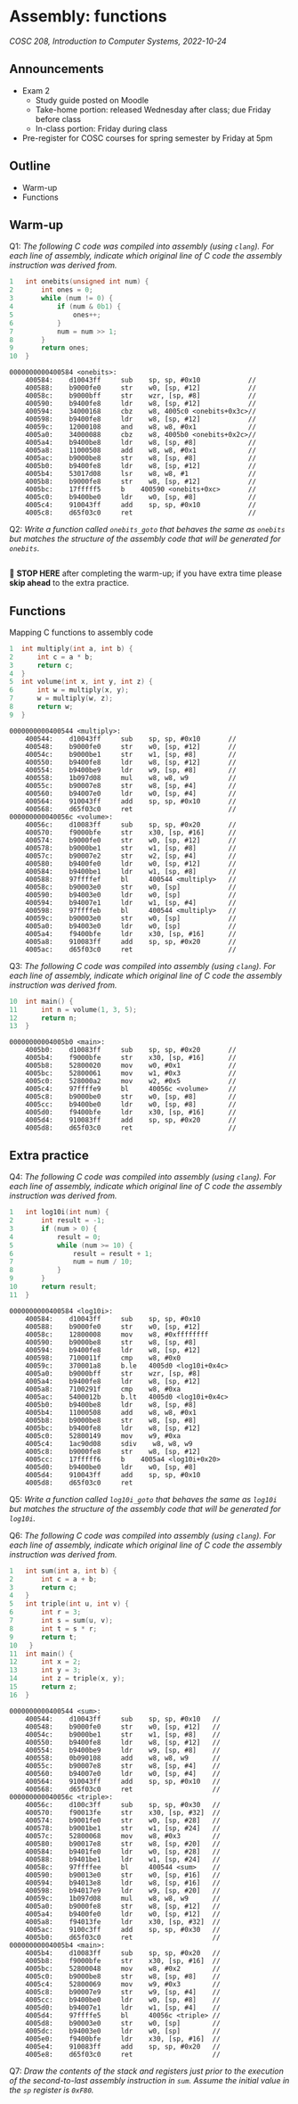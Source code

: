 # Assembly: functions
_COSC 208, Introduction to Computer Systems, 2022-10-24_

## Announcements
* Exam 2
    * Study guide posted on Moodle
    * Take-home portion: released Wednesday after class; due Friday before class
    * In-class portion: Friday during class
* Pre-register for COSC courses for spring semester by Friday at 5pm

## Outline
* Warm-up
* Functions

## Warm-up
Q1: _The following C code was compiled into assembly (using `clang`). For each line of assembly, indicate which original line of C code the assembly instruction was derived from._
```C
1   int onebits(unsigned int num) {
2       int ones = 0;
3       while (num != 0) {
4           if (num & 0b1) {
5               ones++;
6           }
7           num = num >> 1;
8       }
9       return ones;
10  }
```
```
0000000000400584 <onebits>:
    400584:    d10043ff     sub    sp, sp, #0x10            // 
    400588:    b9000fe0     str    w0, [sp, #12]            // 
    40058c:    b9000bff     str    wzr, [sp, #8]            // 
    400590:    b9400fe8     ldr    w8, [sp, #12]            // 
    400594:    34000168     cbz    w8, 4005c0 <onebits+0x3c>// 
    400598:    b9400fe8     ldr    w8, [sp, #12]            // 
    40059c:    12000108     and    w8, w8, #0x1             // 
    4005a0:    34000088     cbz    w8, 4005b0 <onebits+0x2c>// 
    4005a4:    b9400be8     ldr    w8, [sp, #8]             // 
    4005a8:    11000508     add    w8, w8, #0x1             // 
    4005ac:    b9000be8     str    w8, [sp, #8]             // 
    4005b0:    b9400fe8     ldr    w8, [sp, #12]            // 
    4005b4:    53017d08     lsr    w8, w8, #1               // 
    4005b8:    b9000fe8     str    w8, [sp, #12]            //
    4005bc:    17fffff5     b    400590 <onebits+0xc>       // 
    4005c0:    b9400be0     ldr    w0, [sp, #8]             // 
    4005c4:    910043ff     add    sp, sp, #0x10            // 
    4005c8:    d65f03c0     ret                             // 
```

Q2: _Write a function called `onebits_goto` that behaves the same as `onebits` but matches the structure of the assembly code that will be generated for `onebits`._
```

```

🛑 **STOP HERE** after completing the warm-up; if you have extra time please **skip ahead** to the extra practice.

<div style="page-break-after:always;"></div>

## Functions
Mapping C functions to assembly code
```C
1  int multiply(int a, int b) {
2      int c = a * b;
3      return c;
4  }
5  int volume(int x, int y, int z) {
6      int w = multiply(x, y);
7      w = multiply(w, z);
8      return w;
9  }
```
```
0000000000400544 <multiply>:
    400544:    d10043ff     sub    sp, sp, #0x10       //
    400548:    b9000fe0     str    w0, [sp, #12]       //
    40054c:    b9000be1     str    w1, [sp, #8]        //
    400550:    b9400fe8     ldr    w8, [sp, #12]       //
    400554:    b9400be9     ldr    w9, [sp, #8]        //
    400558:    1b097d08     mul    w8, w8, w9          //
    40055c:    b90007e8     str    w8, [sp, #4]        //
    400560:    b94007e0     ldr    w0, [sp, #4]        //
    400564:    910043ff     add    sp, sp, #0x10       //
    400568:    d65f03c0     ret                        //
000000000040056c <volume>:
    40056c:    d10083ff     sub    sp, sp, #0x20       //
    400570:    f9000bfe     str    x30, [sp, #16]      //
    400574:    b9000fe0     str    w0, [sp, #12]       //
    400578:    b9000be1     str    w1, [sp, #8]        //
    40057c:    b90007e2     str    w2, [sp, #4]        //
    400580:    b9400fe0     ldr    w0, [sp, #12]       //
    400584:    b9400be1     ldr    w1, [sp, #8]        //
    400588:    97ffffef     bl     400544 <multiply>   // 
    40058c:    b90003e0     str    w0, [sp]            //
    400590:    b94003e0     ldr    w0, [sp]            //
    400594:    b94007e1     ldr    w1, [sp, #4]        //
    400598:    97ffffeb     bl     400544 <multiply>   // 
    40059c:    b90003e0     str    w0, [sp]            //
    4005a0:    b94003e0     ldr    w0, [sp]            //
    4005a4:    f9400bfe     ldr    x30, [sp, #16]      //
    4005a8:    910083ff     add    sp, sp, #0x20       //
    4005ac:    d65f03c0     ret                        //
```

<div style="page-break-after:always;"></div>

Q3: _The following C code was compiled into assembly (using `clang`). For each line of assembly, indicate which original line of C code the assembly instruction was derived from._
```C
10  int main() {
11      int n = volume(1, 3, 5);
12      return n; 
13  }
```
```
00000000004005b0 <main>:
    4005b0:    d10083ff     sub    sp, sp, #0x20       //
    4005b4:    f9000bfe     str    x30, [sp, #16]      //
    4005b8:    52800020     mov    w0, #0x1            //
    4005bc:    52800061     mov    w1, #0x3            //
    4005c0:    528000a2     mov    w2, #0x5            //
    4005c4:    97ffffe9     bl     40056c <volume>     //
    4005c8:    b9000be0     str    w0, [sp, #8]        //
    4005cc:    b9400be0     ldr    w0, [sp, #8]        //
    4005d0:    f9400bfe     ldr    x30, [sp, #16]      //
    4005d4:    910083ff     add    sp, sp, #0x20       //
    4005d8:    d65f03c0     ret                        //
```

<div style="page-break-after:always;"></div>

## Extra practice
Q4: _The following C code was compiled into assembly (using `clang`). For each line of assembly, indicate which original line of C code the assembly instruction was derived from._
```C
1   int log10i(int num) {
2       int result = -1;
3       if (num > 0) {
4           result = 0;
5           while (num >= 10) {
6               result = result + 1;
7               num = num / 10;
8           }
9       }
10      return result;
11  }
```
```
0000000000400584 <log10i>:
    400584:    d10043ff     sub    sp, sp, #0x10
    400588:    b9000fe0     str    w0, [sp, #12]
    40058c:    12800008     mov    w8, #0xffffffff
    400590:    b9000be8     str    w8, [sp, #8]
    400594:    b9400fe8     ldr    w8, [sp, #12]
    400598:    7100011f     cmp    w8, #0x0
    40059c:    370001a8     b.le   4005d0 <log10i+0x4c>
    4005a0:    b9000bff     str    wzr, [sp, #8]
    4005a4:    b9400fe8     ldr    w8, [sp, #12]
    4005a8:    7100291f     cmp    w8, #0xa
    4005ac:    5400012b     b.lt   4005d0 <log10i+0x4c>
    4005b0:    b9400be8     ldr    w8, [sp, #8]
    4005b4:    11000508     add    w8, w8, #0x1
    4005b8:    b9000be8     str    w8, [sp, #8]
    4005bc:    b9400fe8     ldr    w8, [sp, #12]
    4005c0:    52800149     mov    w9, #0xa
    4005c4:    1ac90d08     sdiv    w8, w8, w9
    4005c8:    b9000fe8     str    w8, [sp, #12]
    4005cc:    17fffff6     b    4005a4 <log10i+0x20>
    4005d0:    b9400be0     ldr    w0, [sp, #8]
    4005d4:    910043ff     add    sp, sp, #0x10
    4005d8:    d65f03c0     ret
```

Q5: _Write a function called `log10i_goto` that behaves the same as `log10i` but matches the structure of the assembly code that will be generated for `log10i`._

<div style="page-break-after:always;"></div>

Q6: _The following C code was compiled into assembly (using `clang`). For each line of assembly, indicate which original line of C code the assembly instruction was derived from._
```C
1   int sum(int a, int b) {
2       int c = a + b;
3       return c;
4   }
5   int triple(int u, int v) {
6       int r = 3;
7       int s = sum(u, v);
8       int t = s * r;
9       return t;
10   }
11  int main() {
12      int x = 2;
13      int y = 3;
14      int z = triple(x, y);
15      return z;
16  }
```
```
0000000000400544 <sum>:
    400544:    d10043ff     sub    sp, sp, #0x10   // 
    400548:    b9000fe0     str    w0, [sp, #12]   // 
    40054c:    b9000be1     str    w1, [sp, #8]    // 
    400550:    b9400fe8     ldr    w8, [sp, #12]   // 
    400554:    b9400be9     ldr    w9, [sp, #8]    // 
    400558:    0b090108     add    w8, w8, w9      // 
    40055c:    b90007e8     str    w8, [sp, #4]    // 
    400560:    b94007e0     ldr    w0, [sp, #4]    // 
    400564:    910043ff     add    sp, sp, #0x10   // 
    400568:    d65f03c0     ret                    // 
000000000040056c <triple>:
    40056c:    d100c3ff     sub    sp, sp, #0x30   // 
    400570:    f90013fe     str    x30, [sp, #32]  // 
    400574:    b9001fe0     str    w0, [sp, #28]   // 
    400578:    b9001be1     str    w1, [sp, #24]   // 
    40057c:    52800068     mov    w8, #0x3        // 
    400580:    b90017e8     str    w8, [sp, #20]   // 
    400584:    b9401fe0     ldr    w0, [sp, #28]   // 
    400588:    b9401be1     ldr    w1, [sp, #24]   // 
    40058c:    97ffffee     bl     400544 <sum>    //  
    400590:    b90013e0     str    w0, [sp, #16]   // 
    400594:    b94013e8     ldr    w8, [sp, #16]   // 
    400598:    b94017e9     ldr    w9, [sp, #20]   // 
    40059c:    1b097d08     mul    w8, w8, w9      // 
    4005a0:    b9000fe8     str    w8, [sp, #12]   // 
    4005a4:    b9400fe0     ldr    w0, [sp, #12]   // 
    4005a8:    f94013fe     ldr    x30, [sp, #32]  // 
    4005ac:    9100c3ff     add    sp, sp, #0x30   // 
    4005b0:    d65f03c0     ret                    // 
00000000004005b4 <main>:
    4005b4:    d10083ff     sub    sp, sp, #0x20   // 
    4005b8:    f9000bfe     str    x30, [sp, #16]  // 
    4005bc:    52800048     mov    w8, #0x2        // 
    4005c0:    b9000be8     str    w8, [sp, #8]    // 
    4005c4:    52800069     mov    w9, #0x3        // 
    4005c8:    b90007e9     str    w9, [sp, #4]    // 
    4005cc:    b9400be0     ldr    w0, [sp, #8]    // 
    4005d0:    b94007e1     ldr    w1, [sp, #4]    // 
    4005d4:    97ffffe5     bl     40056c <triple> //  
    4005d8:    b90003e0     str    w0, [sp]        // 
    4005dc:    b94003e0     ldr    w0, [sp]        // 
    4005e0:    f9400bfe     ldr    x30, [sp, #16]  // 
    4005e4:    910083ff     add    sp, sp, #0x20   // 
    4005e8:    d65f03c0     ret                    // 
```

<div style="page-break-after:always;"></div>

Q7: _Draw the contents of the stack and registers just prior to the execution of the second-to-last assembly instruction in `sum`. Assume the initial value in the `sp` register is `0xF80`._
